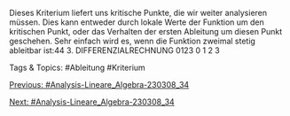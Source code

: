 Dieses Kriterium liefert uns kritische Punkte, die wir weiter analysieren müssen. Dies kann entweder
durch lokale Werte der Funktion um den kritischen Punkt, oder das Verhalten der ersten Ableitung um
diesen Punkt geschehen. Sehr einfach wird es, wenn die Funktion zweimal stetig ableitbar ist:44 3. DIFFERENZIALRECHNUNG
0123
0 1 2 3

   Tags & Topics:
   #Ableitung
   #Kriterium

[Previous: #Analysis-Lineare_Algebra-230308_34](Analysis-Lineare_Algebra-230308_34.md)

[Next: #Analysis-Lineare_Algebra-230308_34](Analysis-Lineare_Algebra-230308_34.md)